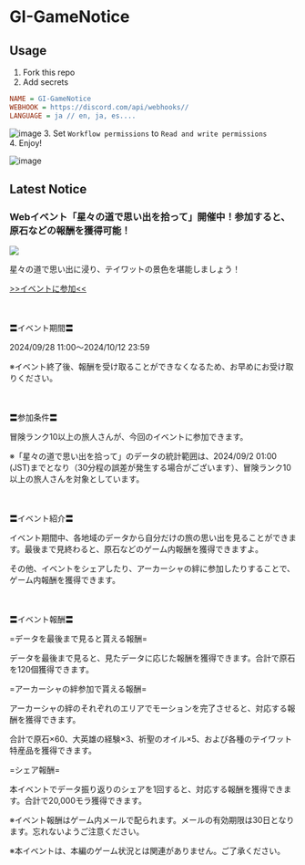 # GI-GameNotice

## Usage
1. Fork this repo
2. Add secrets
```ini
NAME = GI-GameNotice
WEBHOOK = https://discord.com/api/webhooks//
LANGUAGE = ja // en, ja, es....
```
![image](https://github.com/c2t-r/GI-GameNotice/assets/80561604/63d8a4f2-9ec2-49d7-a637-44d728b2f945)
3. Set `Workflow permissions` to `Read and write permissions`  
4. Enjoy!

![image](https://github.com/c2t-r/GI-GameNotice/assets/80561604/24ec6182-cd99-4969-ab59-1d65c886077a)

## Latest Notice
<start>

### Webイベント「星々の道で思い出を拾って」開催中！参加すると、原石などの報酬を獲得可能！
<img src="https://sdk.hoyoverse.com/upload/ann/2024/09/25/e17b6aba64eb93c3444b7e268bf743f1_3169031332069344921.jpg">
<p style="white-space: pre-wrap;">星々の道で思い出に浸り、テイワットの景色を堪能しましょう！</p><p style="white-space: pre-wrap;"><a href="javascript:miHoYoGameJSSDK.openInBrowser('https://act.hoyoverse.com/ys/event/e20240928review-k6pzqq/index.html?game_biz=hk4e_global&sign_type=2&auth_appid=e20240928anniversary&authkey_ver=1&utm_source=ingame&utm_medium=notice&utm_id=2');" data-type="a" link-type="game_outer" rel="noopener noreferrer nofollow">>>イベントに参加<<</a></p><p style="white-space: pre-wrap; min-height: 1.5em;"></p><p style="white-space: pre-wrap;">〓イベント期間〓</p><p style="white-space: pre-wrap;"><t class="t_gl" contenteditable="false">2024/09/28 11:00</t>～<t class="t_gl" contenteditable="false">2024/10/12 23:59</t></p><p style="white-space: pre-wrap;">※イベント終了後、報酬を受け取ることができなくなるため、お早めにお受け取りください。</p><p style="white-space: pre-wrap; min-height: 1.5em;"></p><p style="white-space: pre-wrap;">〓参加条件〓</p><p style="white-space: pre-wrap;">冒険ランク10以上の旅人さんが、今回のイベントに参加できます。</p><p style="white-space: pre-wrap;">※「星々の道で思い出を拾って」のデータの統計範囲は、<t class="t_gl" contenteditable="false">2024/09/2 01:00 (JST)</t>までとなり（30分程の誤差が発生する場合がございます）、冒険ランク10以上の旅人さんを対象としています。</p><p style="white-space: pre-wrap; min-height: 1.5em;"></p><p style="white-space: pre-wrap;">〓イベント紹介〓</p><p style="white-space: pre-wrap;">イベント期間中、各地域のデータから自分だけの旅の思い出を見ることができます。最後まで見終わると、原石などのゲーム内報酬を獲得できますよ。</p><p style="white-space: pre-wrap;">その他、イベントをシェアしたり、アーカーシャの絆に参加したりすることで、ゲーム内報酬を獲得できます。</p><p style="white-space: pre-wrap; min-height: 1.5em;"></p><p style="white-space: pre-wrap;">〓イベント報酬〓</p><p style="white-space: pre-wrap;">=データを最後まで見ると貰える報酬=</p><p style="white-space: pre-wrap;">データを最後まで見ると、見たデータに応じた報酬を獲得できます。合計で原石を120個獲得できます。</p><p style="white-space: pre-wrap;">=アーカーシャの絆参加で貰える報酬=</p><p style="white-space: pre-wrap;">アーカーシャの絆のそれぞれのエリアでモーションを完了させると、対応する報酬を獲得できます。</p><p style="white-space: pre-wrap;">合計で原石×60、大英雄の経験×3、祈聖のオイル×5、および各種のテイワット特産品を獲得できます。</p><p style="white-space: pre-wrap;">=シェア報酬=</p><p style="white-space: pre-wrap;">本イベントでデータ振り返りのシェアを1回すると、対応する報酬を獲得できます。合計で20,000モラ獲得できます。</p><p style="white-space: pre-wrap;">※イベント報酬はゲーム内メールで配られます。メールの有効期限は30日となります。忘れないようご注意ください。</p><p style="white-space: pre-wrap;">※本イベントは、本編のゲーム状況とは関連がありません。ご了承ください。</p>

<end>
